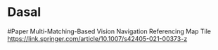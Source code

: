 # Dasal
#Paper
Multi-Matching-Based Vision Navigation Referencing Map Tile
https://link.springer.com/article/10.1007/s42405-021-00373-z

